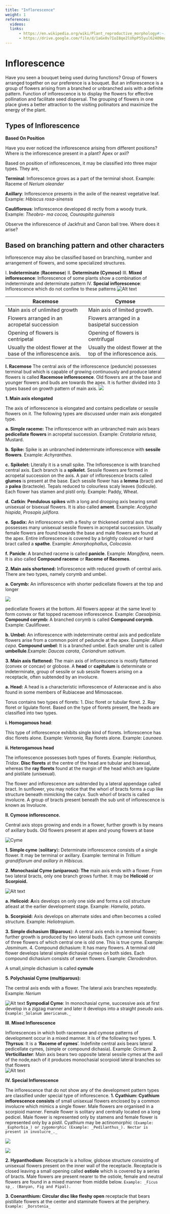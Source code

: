 ```yaml
---
title: "Inflorescence"
weight: 1
references:
  videos:
  links:
      - https://en.wikipedia.org/wiki/Plant_reproductive_morphology#:~:text=Plant%20reproductive%20morphology%20is%20the,indirectly%20concerned%20with%20sexual%20reproduction.
      - https://drive.google.com/file/d/1aGx0v7IoI8qe2lUhpP55yul624O9egHm/view
---
```


# Inflorescence

Have you seen a bouquet being used during functions? Group of flowers arranged together on our preference is a bouquet. But an inflorescence is a group of flowers arising from a branched or unbranched axis with a definite pattern. Function of inflorescence is to display the flowers for effective pollination and facilitate seed dispersal. The grouping of flowers in one place gives a better attraction to the visiting pollinators and maximize the energy of the plant.

## Types of Inflorescence

**Based On Position**

Have you ever noticed the inflorescence arising from different positions? Where is the inflorescence present in a plant? Apex or axil?

Based on position of inflorescences, it may be classified into three major types. They are,

**Terminal**: Inflorescence grows as a part of the terminal shoot. Example: Raceme of _Nerium oleander_

**Axillary**: Inflorescence presents in the axile of the nearest vegetative leaf. Example: _Hibiscus rosa-sinensis_

**Cauliflorous**: Inflorescence developed di rectly from a woody trunk. Example: _Theobro- ma cocoa, Couraupita guinensis_

Observe the inflorescence of Jackfruit and Canon ball tree. Where does it arise?

## Based on branching pattern and other characters

Inflorescence may also be classified based on branching, number and arrangement of flowers, and some specialized structures.

I. **Indeterminate** (**Racemose**)
II. **Determinate (Cymose)**
III. **Mixed inflorescence**: Inflorescence of some plants show a combination of indeterminate and determinate pattern
IV. **Special inflorescence**: Inflorescence which do not confine to these patterns
![Alt text](4.2.png)

| **Racemose**                                                     | **Cymose**                                                      |
| ---------------------------------------------------------------- | --------------------------------------------------------------- |
| Main axis of unlimited growth                                    | Main axis of limited growth.                                    |
| Flowers arranged in an acropetal succession                      | Flowers arranged in a basipetal succession                      |
| Opening of flowers is centripetal                                | Opening of flowers is centrifugal                               |
| Usually the oldest flower at the base of the inflorescence axis. | Usually the oldest flower at the top of the inflorescence axis. |

**I. Racemose** The central axis of the inflorescence (peduncle) possesses terminal bud which is capable of growing continuously and produce lateral flowers is called **Racemose inflorescence**. Old flowers are at the base and younger flowers and buds are towards the apex. It is further divided into 3 types based on growth pattern of main axis.
![](4.3.png)

**1. Main axis elongated**

The axis of inflorescence is elongated and contains pedicellate or sessile flowers on it. The following types are discussed under main axis elongated type.

**a. Simple raceme:** The inflorescence with an unbranched main axis bears **pedicellate flowers** in acropetal succession. Example: _Crotalaria retusa,_ Mustard.

**b.** **Spike:** Spike is an unbranched indeterminate inflorescence with **sessile flowers**. Example: _Achyranthes._

**c.** **Spikelet:** Literally it is a small spike. The Inflorescence is with branched central axis. Each branch is a **spikelet**. Sessile flowers are formed in acropetal succession on the axis. A pair of inflorescence bracts called **glumes** is present at the base. Each sessile flower has a **lemma** (bract) and a **palea** (bracteole). Tepals reduced to colourless scaly leaves (lodicule). Each flower has stamen and pistil only. Example: Paddy, Wheat.

**d.** **Catkin**: **Pendulous spikes** with a long and drooping axis bearing small unisexual or bisexual flowers. It is also called **ament**. Example: _Acalypha hispida_, _Prosopis juliflora._

**e.** **Spadix:** An inflorescence with a fleshy or thickened central axis that possesses many unisexual sessile flowers in acropetal succession. Usually female flowers are found towards the base and male flowers are found at the apex. Entire inflorescence is covered by a brightly coloured or hard bract called a **spathe**. Example: _Amorphophallus_, _Colocasia._

**f.** **Panicle**_:_ A branched raceme is called **panicle**. Example: _Mangifera,_ neem. It is also called **Compound raceme** or **Raceme of Racemes**.

**2. Main axis shortened:** Inflorescence with reduced growth of central axis. There are two types, namely corymb and umbel.

**a. Corymb:** An inflorescence with shorter pedicellate flowers at the top and longer

![](4.4.png)

pedicellate flowers at the bottom. All flowers appear at the same level to form convex or flat topped racemose inflorescence. Example: _Caesalpinia_. **Compound corymb:** A branched corymb is called **Compound corymb**. Example: Cauliflower.

**b. Umbel:** An inflorescence with indeterminate central axis and pedicellate flowers arise from a common point of peduncle at the apex. Example: _Allium_ _cepa_. **Compound umbel**: It is a branched umbel. Each smaller unit is called **umbellule**.Example: _Daucas carota_, _Coriandrum sativum_.

**3. Main axis flattened:** The main axis of inflorescence is mostly flattened (convex or concav) or globose. A **head** or **capitulum** is determinate or indeterminate, group of sessile or sub sessile flowers arising on a receptacle, often subtended by an involucre.

**a. Head:** A head is a characteristic inflorescence of Asteraceae and is also found in some members of Rubiaceae and Mimosaceae.

Torus contains two types of florets: 1. Disc floret or tubular floret. 2. Ray floret or ligulate floret. Based on the type of florets present, the heads are classified into two types.

**i. Homogamous head**:

This type of inflorescence exhibits single kind of florets. Inflorescence has disc florets alone. Example: _Vernonia,_ Ray florets alone. Example: _Launaea_.

**ii. Heterogamous head**

The inflorescence possesses both types of florets. Example: _Helianthus, Tridax_.
**Disc florets** at the centre of the head are tubular and bisexual, whereas the **ray florets** found at the margin of the head which are ligulate and pistilate (unisexual).

The flower and inflorescence are subtended by a lateral appendage called bract. In sunflower, you may notice that the whorl of bracts forms a cup like structure beneath mimicking the calyx. Such whorl of bracts is called involucre. A group of bracts present beneath the sub unit of inflorescence is known as Involucre.

**II. Cymose inflorescence.**

Central axis stops growing and ends in a flower, further growth is by means of axillary buds. Old flowers present at apex and young flowers at base

![ Cyme](4.5.png)

**1. Simple cyme** (**solitary**)**:** Determinate inflorescence consists of a single flower. It may be terminal or axillary. Example: terminal in _Trillium grandiflorum and axillary in Hibiscus._

**2\. Monochasial Cyme (uniparous): The** main axis ends with a flower. From two lateral bracts, only one branch grows further. It may be **Helicoid** or **Scorpioid.**

![Alt text](4.6.png)

**a. Helicoid: A**xis develops on only one side and forms a coil structure atleast at the earlier development stage. Example: _Hamelia_, potato.

**b. Scorpioid:** Axis develops on alternate sides and often becomes a coiled structure. Example: _Heliotropium_.

**3. Simple dichasium (Biparous**): A central axis ends in a terminal flower; further growth is produced by two lateral buds. Each cymose unit consists of three flowers of which central one is old one. This is true cyme. Example: _Jasminum_. 4. Compound dichasium: It has many flowers. A terminal old flower develops lateral simple dichasial cymes on both sides. Each compound dichasium consists of seven flowers. Example: _Clerodendron_.

A small,simple dichasium is called **cymule**

**5. Polychasial Cyme (multiparous):**

The central axis ends with a flower. The lateral axis branches repeatedly. Example: _Nerium_

![Alt text](4.7.png)
**Sympodial Cyme**: In monochasial cyme, successive axis at first develop in a zigzag manner and later it develops into a straight pseudo axis. `Example:_Solanum americanum._`

**III. Mixed Inflorescence**

Inflorescences in which both racemose and cymose patterns of development occur in a mixed manner. It is of the following two types.
**1\. Thyrsus**: It is a ‘**Raceme of cymes**’. Indefinite central axis bears lateral pedicellate cymes, (simple or compound dichasia). Example: _Ocimum_.
**2\. Verticillaster**: Main axis bears two opposite lateral sessile cymes at the axil of the node,each of it produces monochasial scorpioid lateral branches so that flowers  
![Alt text](4.8.png)

**IV. Special Inflorescence**

The inflorescence that do not show any of the development pattern types are classified under special type of inflorescence.
**1\. Cyathium: Cyathium inflorescence consists** of small unisexual flowers enclosed by a common involucre which mimics a single flower. Male flowers are organised in a scorpioid manner. Female flower is solitary and centrally located on a long pedicel. Male flower is represented only by stamens and female flower is represented only by a pistil. Cyathium may be actinomorphic `(Example: _Euphorbia_) or zygomorphic (Example: _Pedilanthus_). Nectar is present in involucre_._`

![](4.9.png)

![ ](4.10.png)

**2. Hypanthodium**: Receptacle is a hollow, globose structure consisting of unisexual flowers present on the inner wall of the receptacle. Receptacle is closed leaving a small opening called **ostiole** which is covered by a series of bracts. Male flowers are present nearer to the ostiole, female and neutral flowers are found in a mixed manner from middle below. `Example: _Ficus sp_. (Banyan, Fig and Pipal).`

**3. Coenanthium: Circular disc like fleshy open** receptacle that bears pistillate flowers at the center and staminate flowers at the periphery. `Example: _Dorstenia_`
